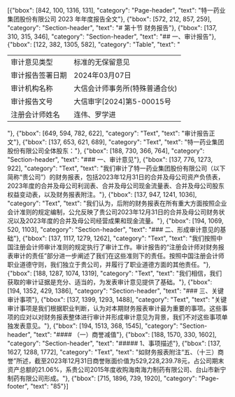 [{"bbox": [842, 100, 1316, 131], "category": "Page-header", "text": "特一药业集团股份有限公司 2023 年年度报告全文"}, {"bbox": [572, 212, 857, 259], "category": "Section-header", "text": "# 第十节 财务报告"}, {"bbox": [137, 310, 315, 346], "category": "Section-header", "text": "## 一、审计报告"}, {"bbox": [122, 382, 1305, 582], "category": "Table", "text": "<table><tr><td>审计意见类型</td><td>标准的无保留意见</td></tr><tr><td>审计报告签署日期</td><td>2024年03月07日</td></tr><tr><td>审计机构名称</td><td>大信会计师事务所(特殊普通合伙)</td></tr><tr><td>审计报告文号</td><td>大信审字[2024]第5-00015号</td></tr><tr><td>注册会计师姓名</td><td>连伟、罗学进</td></tr></table>"}, {"bbox": [649, 594, 782, 622], "category": "Text", "text": "审计报告正文"}, {"bbox": [137, 653, 621, 689], "category": "Text", "text": "特一药业集团股份有限公司全体股东："}, {"bbox": [188, 730, 366, 764], "category": "Section-header", "text": "### 一、审计意见"}, {"bbox": [137, 776, 1273, 922], "category": "Text", "text": "我们审计了特一药业集团股份有限公司（以下简称“贵公司”）的财务报表，包括2023年12月31日的合并及母公司资产负债表，2023年度的合并及母公司利润表、合并及母公司现金流量表、合并及母公司股东权益变动表，以及财务报表附注。"}, {"bbox": [137, 947, 1241, 1036], "category": "Text", "text": "我们认为，后附的财务报表在所有重大方面按照企业会计准则的规定编制，公允反映了贵公司2023年12月31日的合并及母公司财务状况以及2023年度的合并及母公司经营成果和现金流量。"}, {"bbox": [194, 1069, 520, 1103], "category": "Section-header", "text": "### 二、形成审计意见的基础"}, {"bbox": [137, 1117, 1279, 1262], "category": "Text", "text": "我们按照中国注册会计师审计准则的规定执行了审计工作。审计报告的“注册会计师对财务报表审计的责任”部分进一步阐述了我们在这些准则下的责任。按照中国注册会计师职业道德守则，我们独立于贵公司，并履行了职业道德方面的其他责任。"}, {"bbox": [188, 1287, 1074, 1319], "category": "Text", "text": "我们相信，我们获取的审计证据是充分、适当的，为发表审计意见提供了基础。"}, {"bbox": [194, 1352, 429, 1386], "category": "Section-header", "text": "### 三、关键审计事项"}, {"bbox": [137, 1399, 1293, 1488], "category": "Text", "text": "关键审计事项是我们根据职业判断，认为对本期财务报表审计最为重要的事项。这些事项的应对以对财务报表整体进行审计并形成审计意见为背景，我们不对这些事项单独发表意见。"}, {"bbox": [194, 1513, 368, 1545], "category": "Section-header", "text": "#### （一）商誉减值"}, {"bbox": [188, 1570, 330, 1602], "category": "Section-header", "text": "##### 1、事项描述"}, {"bbox": [137, 1627, 1288, 1772], "category": "Text", "text": "如财务报表附注“五、（十三）商誉”所述，截至2023年12月31日商誉账面价值为529,228,239.78元，占公司期末资产总额的21.06%，系贵公司2015年度收购海南海力制药有限公司、台山市新宁制药有限公司形成。"}, {"bbox": [715, 1896, 739, 1920], "category": "Page-footer", "text": "85"}]